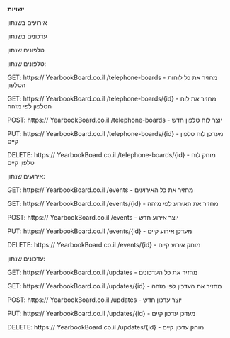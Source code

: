 **ישויות**

אירועים בשנתון

עדכונים בשנתון

טלפונים שנתון



טלפונים שנתון:


GET: https:// YearbookBoard.co.il /telephone-boards - מחזיר את כל לוחות הטלפון

GET: https:// YearbookBoard.co.il /telephone-boards/{id} - מחזיר את לוח הטלפון לפי מזהה

POST: https:// YearbookBoard.co.il /telephone-boards - יוצר לוח טלפון חדש

PUT: https:// YearbookBoard.co.il /telephone-boards/{id} - מעדכן לוח טלפון קיים

DELETE: https:// YearbookBoard.co.il /telephone-boards/{id} - מוחק לוח טלפון קיים




אירועים שנתון:

GET: https:// YearbookBoard.co.il /events - מחזיר את כל האירועים

GET: https:// YearbookBoard.co.il /events/{id} - מחזיר את האירוע לפי מזהה

POST: https:// YearbookBoard.co.il /events - יוצר אירוע חדש

PUT: https:// YearbookBoard.co.il /events/{id} - מעדכן אירוע קיים

DELETE: https:// YearbookBoard.co.il /events/{id} - מוחק אירוע קיים


עדכונים שנתון:


GET: https:// YearbookBoard.co.il /updates - מחזיר את כל העדכונים

GET: https:// YearbookBoard.co.il /updates/{id} - מחזיר את העדכון לפי מזהה

POST: https:// YearbookBoard.co.il /updates - יוצר עדכון חדש

PUT: https:// YearbookBoard.co.il /updates/{id} - מעדכן עדכון קיים

DELETE: https:// YearbookBoard.co.il /updates/{id} - מוחק עדכון קיים



